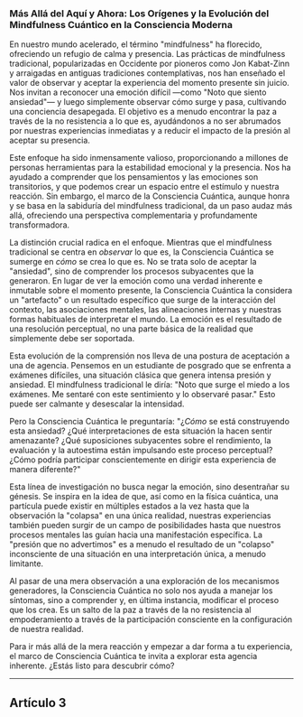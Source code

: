 ### Más Allá del Aquí y Ahora: Los Orígenes y la Evolución del Mindfulness Cuántico en la Consciencia Moderna
En nuestro mundo acelerado, el término "mindfulness" ha florecido, ofreciendo un refugio de calma y presencia. Las prácticas de mindfulness tradicional, popularizadas en Occidente por pioneros como Jon Kabat-Zinn y arraigadas en antiguas tradiciones contemplativas, nos han enseñado el valor de observar y aceptar la experiencia del momento presente sin juicio. Nos invitan a reconocer una emoción difícil —como "Noto que siento ansiedad"— y luego simplemente observar cómo surge y pasa, cultivando una conciencia desapegada. El objetivo es a menudo encontrar la paz a través de la no resistencia a lo que es, ayudándonos a no ser abrumados por nuestras experiencias inmediatas y a reducir el impacto de la presión al aceptar su presencia.

Este enfoque ha sido inmensamente valioso, proporcionando a millones de personas herramientas para la estabilidad emocional y la presencia. Nos ha ayudado a comprender que los pensamientos y las emociones son transitorios, y que podemos crear un espacio entre el estímulo y nuestra reacción. Sin embargo, el marco de la Consciencia Cuántica, aunque honra y se basa en la sabiduría del mindfulness tradicional, da un paso audaz más allá, ofreciendo una perspectiva complementaria y profundamente transformadora.

La distinción crucial radica en el enfoque. Mientras que el mindfulness tradicional se centra en *observar* lo que es, la Consciencia Cuántica se sumerge en *cómo* se crea lo que es. No se trata solo de aceptar la "ansiedad", sino de comprender los procesos subyacentes que la generaron. En lugar de ver la emoción como una verdad inherente e inmutable sobre el momento presente, la Consciencia Cuántica la considera un "artefacto" o un resultado específico que surge de la interacción del contexto, las asociaciones mentales, las alineaciones internas y nuestras formas habituales de interpretar el mundo. La emoción es el resultado de una resolución perceptual, no una parte básica de la realidad que simplemente debe ser soportada.

Esta evolución de la comprensión nos lleva de una postura de aceptación a una de agencia. Pensemos en un estudiante de posgrado que se enfrenta a exámenes difíciles, una situación clásica que genera intensa presión y ansiedad. El mindfulness tradicional le diría: "Noto que surge el miedo a los exámenes. Me sentaré con este sentimiento y lo observaré pasar." Esto puede ser calmante y desescalar la intensidad.

Pero la Consciencia Cuántica le preguntaría: "¿*Cómo* se está construyendo esta ansiedad? ¿Qué interpretaciones de esta situación la hacen sentir amenazante? ¿Qué suposiciones subyacentes sobre el rendimiento, la evaluación y la autoestima están impulsando este proceso perceptual? ¿Cómo podría participar conscientemente en dirigir esta experiencia de manera diferente?"

Esta línea de investigación no busca negar la emoción, sino desentrañar su génesis. Se inspira en la idea de que, así como en la física cuántica, una partícula puede existir en múltiples estados a la vez hasta que la observación la "colapsa" en una única realidad, nuestras experiencias también pueden surgir de un campo de posibilidades hasta que nuestros procesos mentales las guían hacia una manifestación específica. La "presión que no advertimos" es a menudo el resultado de un "colapso" inconsciente de una situación en una interpretación única, a menudo limitante.

Al pasar de una mera observación a una exploración de los mecanismos generadores, la Consciencia Cuántica no solo nos ayuda a manejar los síntomas, sino a comprender y, en última instancia, modificar el proceso que los crea. Es un salto de la paz a través de la no resistencia al empoderamiento a través de la participación consciente en la configuración de nuestra realidad.

Para ir más allá de la mera reacción y empezar a dar forma a tu experiencia, el marco de Consciencia Cuántica te invita a explorar esta agencia inherente. ¿Estás listo para descubrir cómo?

---

## Artículo 3